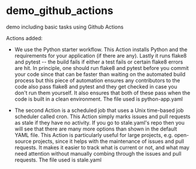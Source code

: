 # demo_github_actions
demo including basic tasks using Github Actions

Actions added:
- We use the Python starter workflow. This Action installs Python and the requirements for your application (if there are any). Lastly it runs flake8 and pytest -- the build fails if either a test fails or certain flake8 errors are hit. In principle, one should run flake8 and pytest before you commit your code since that can be faster than waiting on the automated build process but this piece of automation ensures any contributors to the code also pass flake8 and pytest and they get checked in case you don't run them yourself. It also ensures that both of these pass when the code is built in a clean environment. The file used is python-app.yaml

- The second Action is a scheduled job that uses a Unix time-based job scheduler called cron. This Action simply marks issues and pull requests as stale if they have no activity. If you go to stale.yaml's repo then you will see that there are many more options than shown in the default YAML file. This Action is particularly useful for large projects, e.g. open-source projects, since it helps with the maintenance of issues and pull requests. It makes it easier to track what is current or not, and what may need attention without manually combing through the issues and pull requests. The file used is stale.yaml
